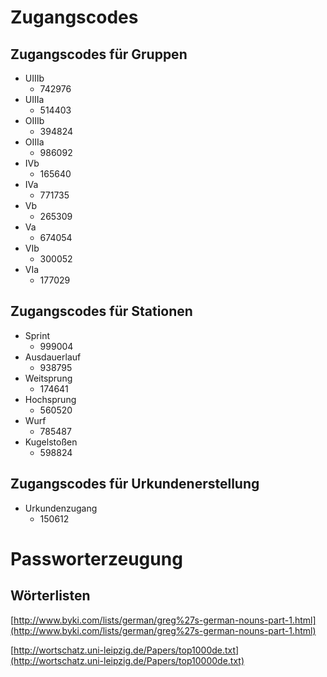 # Zugangscodes
## Zugangscodes für Gruppen

 * UIIIb
     * 742976
 * UIIIa
     * 514403
 * OIIIb
     * 394824
 * OIIIa
     * 986092
 * IVb
     * 165640
 * IVa
     * 771735
 * Vb
     * 265309
 * Va
     * 674054
 * VIb
     * 300052
 * VIa
     * 177029
 
 ## Zugangscodes für Stationen
 
 * Sprint
     * 999004
 * Ausdauerlauf
     * 938795
 * Weitsprung
     * 174641
 * Hochsprung
     * 560520
 * Wurf
     * 785487
 * Kugelstoßen
     * 598824
 
## Zugangscodes für Urkundenerstellung
 
 * Urkundenzugang
     * 150612


# Passworterzeugung
## Wörterlisten
[http://www.byki.com/lists/german/greg%27s-german-nouns-part-1.html](http://www.byki.com/lists/german/greg%27s-german-nouns-part-1.html)

[http://wortschatz.uni-leipzig.de/Papers/top1000de.txt](http://wortschatz.uni-leipzig.de/Papers/top10000de.txt)